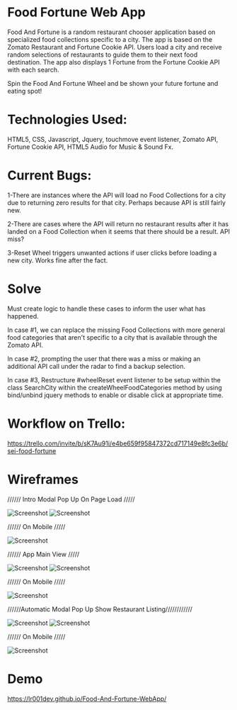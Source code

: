 # Food Fortune Web App

Food And Fortune is a random restaurant chooser application based on specialized food collections specific to a city. The app is based on the Zomato Restaurant and Fortune Cookie API. Users load a city and receive random selections of restaurants to guide them to their next food destination. The app also displays 1 Fortune from the Fortune Cookie API with each search.

Spin the Food And Fortune Wheel and be shown your future fortune and eating spot!

# Technologies Used:

HTML5, CSS, Javascript, Jquery, touchmove event listener, Zomato API, Fortune Cookie API, HTML5 Audio for Music & Sound Fx.

# Current Bugs:

1-There are instances where the API will load no Food Collections for a city due to returning zero results for that city. Perhaps because API is still fairly new.

2-There are cases where the API will return no restaurant results after it has landed on a Food Collection when it seems that there should be a result. API miss?

3-Reset Wheel triggers unwanted actions if user clicks before loading a new city. Works fine after the fact.

# Solve
Must create logic to handle these cases to inform the user what has happened.

In case #1, we can replace the missing Food Collections with more general food categories that aren't specific to a city that is available through the Zomato API.

In case #2, prompting the user that there was a miss or making an additional API call under the radar to find a backup selection.

In case #3, Restructure #wheelReset event listener to be setup within the class SearchCity within the createWheelFoodCategories method by using bind/unbind jquery methods to enable or disable click at appropriate time.

# Workflow on Trello:
https://trello.com/invite/b/sK7Au91i/e4be659f95847372cd717149e8fc3e6b/sei-food-fortune

# Wireframes

////// Intro Modal Pop Up On Page Load /////

![Screenshot](img/FoodFortune_ModalPopIntro.png)
![Screenshot](img/intro.png)

////// On Mobile /////

![Screenshot](img/intro_mobile.png)

////// App Main View /////

![Screenshot](img/FoodFortuneRevised.png)
![Screenshot](img/main.png)

////// On Mobile /////

![Screenshot](img/main_mobile.png)

//////Automatic Modal Pop Up Show Restaurant Listing////////////

![Screenshot](img/FoodFortune_ModalShowListing.png)
![Screenshot](img/listing.png)


////// On Mobile /////

![Screenshot](img/listing_mobile.png)

# Demo

https://lr001dev.github.io/Food-And-Fortune-WebApp/
